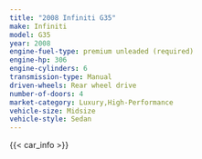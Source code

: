 ```yaml
---
title: "2008 Infiniti G35"
make: Infiniti
model: G35
year: 2008
engine-fuel-type: premium unleaded (required)
engine-hp: 306
engine-cylinders: 6
transmission-type: Manual
driven-wheels: Rear wheel drive
number-of-doors: 4
market-category: Luxury,High-Performance
vehicle-size: Midsize
vehicle-style: Sedan
---
```


{{< car_info >}}
